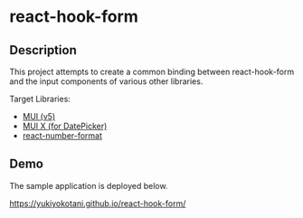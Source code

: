 # react-hook-form
## Description
This project attempts to create a common binding between react-hook-form and the input components of various other libraries.

Target Libraries:
- [MUI (v5)](https://mui.com/)
- [MUI X (for DatePicker)](https://mui.com/x/)
- [react-number-format](https://github.com/s-yadav/react-number-format#readme)

## Demo
The sample application is deployed below.

https://yukiyokotani.github.io/react-hook-form/
